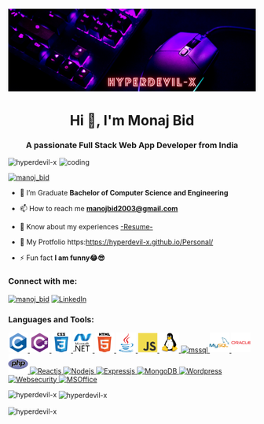 ![logo](https://github.com/HyperDevil-X/HyperDevil-X/blob/main/spirit%20night.png)
<h1 align="center">Hi 👋, I'm Monaj Bid</h1>
<h3 align="center">A passionate Full Stack Web App Developer from India</h3>

<img align="right" alt="coding" width="400" src="https://static.vecteezy.com/system/resources/thumbnails/011/153/363/small/3d-web-developer-working-on-project-illustration-png.png">

<p align="left"> <img src="https://komarev.com/ghpvc/?username=hyperdevil-x&label=Profile%20views&color=0e75b6&style=flat" alt="hyperdevil-x" /> </p>

<p align="left"> <a href="https://twitter.com/manoj_bid" target="blank"><img src="https://img.shields.io/twitter/follow/manoj_bid?logo=twitter&style=for-the-badge" alt="manoj_bid" /></a> </p>

- 🌱 I’m Graduate **Bachelor of Computer Science and Engineering**

- 📫 How to reach me **manojbid2003@gmail.com**

- 📄 Know about my experiences [-Resume-](https://drive.google.com/file/d/1lbxRxo0xCXSbfniJsnSDBJxG-8DC2xEl/view?usp=drive_link)
  
- 📄 My Protfolio https:https://hyperdevil-x.github.io/Personal/

- ⚡ Fun fact **I am funny😂😎**

<h3 align="left">Connect with me:</h3>
<p align="left">
<a href="https://twitter.com/manoj_bid" target="blank"><img align="center" src="https://raw.githubusercontent.com/rahuldkjain/github-profile-readme-generator/master/src/images/icons/Social/twitter.svg" alt="manoj_bid" height="30" width="40" /></a>
<a href="https://www.linkedin.com/in/monaj-bid-0a1113220/" target="blank"><img align="center" src="https://raw.githubusercontent.com/rahuldkjain/github-profile-readme-generator/master/src/images/icons/Social/linked-in-alt.svg" alt="LinkedIn" height="30" width="40" /></a>
</p>

<h3 align="left">Languages and Tools:</h3>
<p align="left"> <a href="https://www.cprogramming.com/" target="_blank" rel="noreferrer"> <img src="https://raw.githubusercontent.com/devicons/devicon/master/icons/c/c-original.svg" alt="c" width="40" height="40"/> </a> <a href="https://www.w3schools.com/cs/" target="_blank" rel="noreferrer"> <img src="https://raw.githubusercontent.com/devicons/devicon/master/icons/csharp/csharp-original.svg" alt="csharp" width="40" height="40"/> </a> <a href="https://www.w3schools.com/css/" target="_blank" rel="noreferrer"> <img src="https://raw.githubusercontent.com/devicons/devicon/master/icons/css3/css3-original-wordmark.svg" alt="css3" width="40" height="40"/> </a> <a href="https://dotnet.microsoft.com/" target="_blank" rel="noreferrer"> <img src="https://raw.githubusercontent.com/devicons/devicon/master/icons/dot-net/dot-net-original-wordmark.svg" alt="dotnet" width="40" height="40"/> </a> <a href="https://www.w3.org/html/" target="_blank" rel="noreferrer"> <img src="https://raw.githubusercontent.com/devicons/devicon/master/icons/html5/html5-original-wordmark.svg" alt="html5" width="40" height="40"/> </a> <a href="https://www.java.com" target="_blank" rel="noreferrer"> <img src="https://raw.githubusercontent.com/devicons/devicon/master/icons/java/java-original.svg" alt="java" width="40" height="40"/> </a> <a href="https://developer.mozilla.org/en-US/docs/Web/JavaScript" target="_blank" rel="noreferrer"> <img src="https://raw.githubusercontent.com/devicons/devicon/master/icons/javascript/javascript-original.svg" alt="javascript" width="40" height="40"/> </a> <a href="https://www.linux.org/" target="_blank" rel="noreferrer"> <img src="https://raw.githubusercontent.com/devicons/devicon/master/icons/linux/linux-original.svg" alt="linux" width="40" height="40"/> </a> <a href="https://www.microsoft.com/en-us/sql-server" target="_blank" rel="noreferrer"> <img src="https://www.svgrepo.com/show/303229/microsoft-sql-server-logo.svg" alt="mssql" width="40" height="40"/> </a> <a href="https://www.mysql.com/" target="_blank" rel="noreferrer"> <img src="https://raw.githubusercontent.com/devicons/devicon/master/icons/mysql/mysql-original-wordmark.svg" alt="mysql" width="40" height="40"/> </a> <a href="https://www.oracle.com/" target="_blank" rel="noreferrer"> <img src="https://raw.githubusercontent.com/devicons/devicon/master/icons/oracle/oracle-original.svg" alt="oracle" width="40" height="40"/> </a> <a href="https://www.php.net" target="_blank" rel="noreferrer"> <img src="https://raw.githubusercontent.com/devicons/devicon/master/icons/php/php-original.svg" alt="php" width="40" height="40"/> </a>
<a href="https://react.dev/" target="_blank" rel="noreferrer"> <img src="https://cdn4.iconfinder.com/data/icons/logos-3/600/React.js_logo-512.png" alt="Reactjs" width="40" height="40"/> </a>
<a href="https://nodejs.org/en" target="_blank" rel="noreferrer"> <img src="https://w7.pngwing.com/pngs/452/24/png-transparent-js-logo-node-logos-and-brands-icon-thumbnail.png" alt="Nodejs" width="40" height="40"/> </a>
<a href="https://expressjs.com/" target="_blank" rel="noreferrer"> <img src="https://w7.pngwing.com/pngs/846/87/png-transparent-mean-solution-stack-express-js-node-js-javascript-github-text-trademark-logo-thumbnail.png" alt="Expressjs" width="40" height="40"/> </a>
<a href="https://www.mongodb.com/try/download/community" target="_blank" rel="noreferrer"> <img src="https://w7.pngwing.com/pngs/956/695/png-transparent-mongodb-original-wordmark-logo-icon-thumbnail.png" alt="MongoDB" width="40" height="40"/> </a>
<a href="https://wordpress.com/" target="_blank" rel="noreferrer"> <img src="https://encrypted-tbn0.gstatic.com/images?q=tbn:ANd9GcSzBAeNRyaVHnyq6zUmQeNset_p6u5o511LIw&s" alt="Wordpress" width="40" height="40"/> </a>
<a href="https://www.geeksforgeeks.org/web-security-considerations/" target="_blank" rel="noreferrer"> <img src="https://png.pngtree.com/png-clipart/20190905/ourmid/pngtree-blue-gradient-network-security-logo-png-image_1722555.jpg" alt="Websecurity" width="40" height="40"/> </a><a href="https://www.microsoft.com/en-in/microsoft-365/business/compare-all-microsoft-365-business-products-b?ef_id=_k_87deff94f071113832c4984301ae12ba_k_&OCID=AIDcmmg9qnxz0z_SEM__k_87deff94f071113832c4984301ae12ba_k_&msclkid=87deff94f071113832c4984301ae12ba" target="_blank" rel="noreferrer"> <img src="[https://icons8.com/icon/13640/ms-outlook](https://png.pngtree.com/png-clipart/20190516/original/pngtree-microsoft-office-logo-icon-png-image_3588802.jpg)" alt="MSOffice" width="40" height="40"/> </a></p>


<p><img align="left" src="https://github-readme-stats.vercel.app/api/top-langs?username=hyperdevil-x&show_icons=true&locale=en&layout=compact" alt="hyperdevil-x" /></p>

<p>&nbsp;<img align="center" src="https://github-readme-stats.vercel.app/api?username=hyperdevil-x&show_icons=true&locale=en" alt="hyperdevil-x" /></p>

<p><img align="center" src="https://github-readme-streak-stats.herokuapp.com/?user=hyperdevil-x&" alt="hyperdevil-x" /></p>
